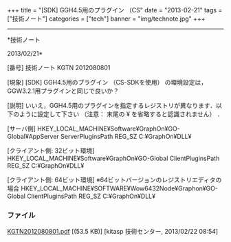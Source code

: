 ﻿+++
title = "[SDK] GGH4.5用のプラグイン （CS"
date = "2013-02-21"
tags = ["技術ノート"]
categories = ["tech"]
banner = "img/technote.jpg"
+++

-----------------------------------------------------------------------------------------------------------------------------

*技術ノート

2013/02/21*


[番号]
技術ノート KGTN 2012080801

[現象]
[SDK] GGH4.5用のプラグイン （CS-SDKを使用）
の環境設定は，GGW3.2.1用プラグインと同じで良いか？

[説明]
いいえ，GGH4.5用のプラグインを指定するレジストリが異なります．以下のように設定して下さい
（注意： 末尾の ¥ を省略すると認識されません） ．

[サーバ側]
HKEY_LOCAL_MACHINE¥Software¥GraphOn¥GO-Global¥AppServer
ServerPluginsPath REG_SZ C:¥GraphOn¥DLL¥

[クライアント側: 32ビット環境]
HKEY_LOCAL_MACHINE¥Software¥GraphOn¥GO-Global
ClientPluginsPath REG_SZ C:¥GraphOn¥DLL¥

[クライアント側: 64ビット環境]
※64ビットバージョンのレジストリエディタの場合
HKEY_LOCAL_MACHINE¥SOFTWARE¥Wow6432Node¥Graphon¥GO-Global
ClientPluginsPath REG_SZ C:¥GraphOn¥DLL¥


### ファイル

 
 


[KGTN2012080801.pdf](http://techreport.kitasp.net/attachments/download/970/KGTN2012080801.pdf)
 [(53.5 KB)] [kitasp 技術センター, 2013/02/22
08:54]


 


 

